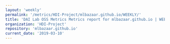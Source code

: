 ```yaml
---
layout: 'weekly'
permalink: '/metrics/HDI-Project/mlbazaar.github.io/WEEKLY/'
title: 'DAI Lab OSS Metrics Metrics report for mlbazaar.github.io | WEEKLY-REPORT-2019-03-10'
organization: 'HDI-Project'
repository: 'mlbazaar.github.io'
current_date: '2019-03-10'
---
```

